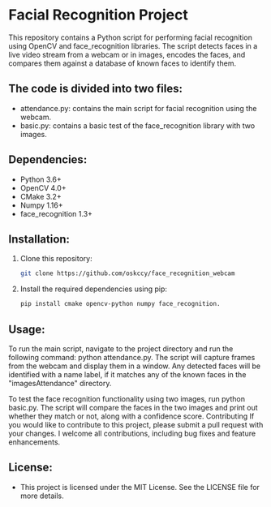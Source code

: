 # Facial Recognition Project 

This repository contains a Python script for performing facial recognition using OpenCV and face_recognition libraries. The script detects faces in a live video stream from a webcam or in images, encodes the faces, and compares them against a database of known faces to identify them.

## The code is divided into two files:

- attendance.py: contains the main script for facial recognition using the webcam.
- basic.py: contains a basic test of the face_recognition library with two images.

## Dependencies:
- Python 3.6+
- OpenCV 4.0+
- CMake 3.2+
- Numpy 1.16+
- face_recognition 1.3+

## Installation:

1. Clone this repository:
   ```bash
   git clone https://github.com/oskccy/face_recognition_webcam
   
3. Install the required dependencies using pip:
   ```bash
   pip install cmake opencv-python numpy face_recognition.

## Usage:

To run the main script, navigate to the project directory and run the following command: python attendance.py.
The script will capture frames from the webcam and display them in a window. Any detected faces will be identified with a name label, if it matches any of the known faces in the "imagesAttendance" directory.

To test the face recognition functionality using two images, run python basic.py. The script will compare the faces in the two images and print out whether they match or not, along with a confidence score.
Contributing
If you would like to contribute to this project, please submit a pull request with your changes. I welcome all contributions, including bug fixes and feature enhancements.

## License:

- This project is licensed under the MIT License. See the LICENSE file for more details.
